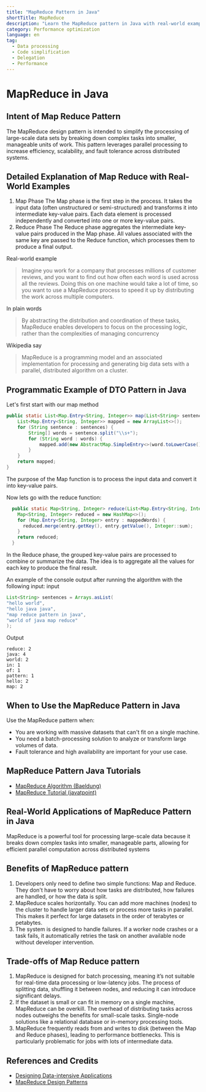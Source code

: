 ```yaml
---
title: "MapReduce Pattern in Java"
shortTitle: MapReduce
description: "Learn the MapReduce pattern in Java with real-world examples, class diagrams, and tutorials. Understand its intent, applicability, benefits, and known uses to enhance your design pattern knowledge."
category: Performance optimization
language: en
tag:
  - Data processing
  - Code simplification
  - Delegation
  - Performance
---
```


# MapReduce in Java

## Intent of Map Reduce Pattern

The MapReduce design pattern is intended to simplify the processing of large-scale data sets by breaking down complex tasks into smaller, manageable units of work. This pattern leverages parallel processing to increase efficiency, scalability, and fault tolerance across distributed systems. 

## Detailed Explanation of Map Reduce with Real-World Examples

1. Map Phase
   The Map phase is the first step in the process. It takes the input data (often unstructured or semi-structured) and transforms it into intermediate key-value pairs. Each data element is processed independently and converted into one or more key-value pairs.
2.  Reduce Phase
    The Reduce phase aggregates the intermediate key-value pairs produced in the Map phase. All values associated with the same key are passed to the Reduce function, which processes them to produce a final output.

Real-world example

> Imagine you work for a company that processes millions of customer reviews, and you want to find out how often each word is used across all the reviews. Doing this on one machine would take a lot of time, so you want to use a MapReduce process to speed it up by distributing the work across multiple computers.

In plain words

> By abstracting the distribution and coordination of these tasks, MapReduce enables developers to focus on the processing logic, rather than the complexities of managing concurrency

Wikipedia say
> MapReduce is a programming model and an associated implementation for processing and generating big data sets with a parallel, distributed algorithm on a cluster.

## Programmatic Example of DTO Pattern in Java

Let's first start with our map method

```java
public static List<Map.Entry<String, Integer>> map(List<String> sentences) {
    List<Map.Entry<String, Integer>> mapped = new ArrayList<>();
    for (String sentence : sentences) {
        String[] words = sentence.split("\\s+");
        for (String word : words) {
            mapped.add(new AbstractMap.SimpleEntry<>(word.toLowerCase(), 1));
        }
    }
    return mapped;
}
```
The purpose of the Map function is to process the input data and convert it into key-value pairs.

Now lets go with the reduce function:
```java
  public static Map<String, Integer> reduce(List<Map.Entry<String, Integer>> mappedWords) {
    Map<String, Integer> reduced = new HashMap<>();
    for (Map.Entry<String, Integer> entry : mappedWords) {
      reduced.merge(entry.getKey(), entry.getValue(), Integer::sum);
    }
    return reduced;
  }
```
In the Reduce phase, the grouped key-value pairs are processed to combine or summarize the data. The idea is to aggregate all the values for each key to produce the final result.



An example of the console output after running the algorithm with the following input:
input
```java
List<String> sentences = Arrays.asList(
"hello world",
"hello java java",
"map reduce pattern in java",
"world of java map reduce"
);
```
Output
```
reduce: 2
java: 4
world: 2
in: 1
of: 1
pattern: 1
hello: 2
map: 2
```

## When to Use the MapReduce Pattern in Java

Use the MapReduce pattern when:

* You are working with massive datasets that can't fit on a single machine.
* You need a batch-processing solution to analyze or transform large volumes of data.
* Fault tolerance and high availability are important for your use case.

## MapReduce Pattern Java Tutorials

* [MapReduce Algorithm (Baeldung)](https://www.baeldung.com/cs/mapreduce-algorithm)
* [MapReduce Tutorial (javatpoint)](https://www.javatpoint.com/mapreduce)


## Real-World Applications of MapReduce Pattern in Java
MapReduce is a powerful tool for processing large-scale data because it breaks down complex tasks into smaller, manageable parts, allowing for efficient parallel computation across distributed systems

## Benefits of MapReduce pattern

1. Developers only need to define two simple functions: Map and Reduce. They don't have to worry about how tasks are distributed, how failures are handled, or how the data is split.
2. MapReduce scales horizontally. You can add more machines (nodes) to the cluster to handle larger data sets or process more tasks in parallel. This makes it perfect for large datasets in the order of terabytes or petabytes.
3. The system is designed to handle failures. If a worker node crashes or a task fails, it automatically retries the task on another available node without developer intervention.

## Trade-offs of Map Reduce pattern 

1. MapReduce is designed for batch processing, meaning it’s not suitable for real-time data processing or low-latency jobs. The process of splitting data, shuffling it between nodes, and reducing it can introduce significant delays.
2. If the dataset is small or can fit in memory on a single machine, MapReduce can be overkill. The overhead of distributing tasks across nodes outweighs the benefits for small-scale tasks. Single-node solutions like a relational database or in-memory processing tools.
3. MapReduce frequently reads from and writes to disk (between the Map and Reduce phases), leading to performance bottlenecks. This is particularly problematic for jobs with lots of intermediate data.

## References and Credits

* [Designing Data-intensive Applications](https://www.amazon.com/Designing-Data-Intensive-Applications-Reliable-Maintainable/dp/1449373321/ref=sr_1_1?s=books&sr=1-1)
* [MapReduce Design Patterns](https://www.amazon.com/MapReduce-Design-Patterns-Effective-Algorithms/dp/1449327176/ref=sr_1_1?crid=3N6I3219DQBM&dib=eyJ2IjoiMSJ9.v6J5LaH30wtWyGQ7t20oSWIhd3rZs9GOaU3r-fSfZbd11rwjP0d0lL4tdcsD_yMt-WY6-XDWWakgkvMv38W9YD7CZDIgJ1G-LuazC8rNILObJBIRg09-7-ugQHZbtkqZFEt1ZCyFiDV4E3Iq2Db41vOpjbrU_B-phwzNQoRU175m1i-WvzTdcWL5GwVcbIWClmYB99kszZ1wX76nfjfq9YUHAFZtlpvLNMavBY4KTjI.QhcDrdrN5Bdd5ZVRTf9cZw0lAXNX83ncVVws8UbVDKU&dib_tag=se&keywords=MapReduce+Design+Patterns&qid=1728522338&s=books&sprefix=mapreduce+design+patterns%2Cstripbooks-intl-ship%2C198&sr=1-1)